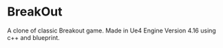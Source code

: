 # BreakOut
A clone of classic Breakout game. Made in Ue4 Engine Version 4.16 using c++ and blueprint.
